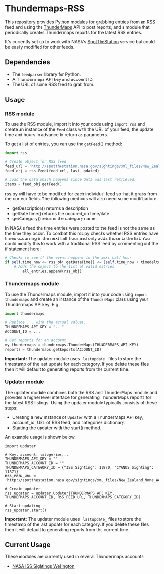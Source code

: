 Thundermaps-RSS
===================

This repository provides Python modules for grabbing entries from an RSS feed and using the [ThunderMaps](http://thundermaps.com/) API to post reports, and a module that periodically creates Thundermaps reports for the latest RSS entries.

It's currently set up to work with NASA's [SpotTheStation](http://spotthestation.nasa.gov/sightings/xml_files/New_Zealand_None_Wellington.xml) service but could be easily modified for other feeds.

Dependencies
------------

* The `feedparser` library for Python.
* A Thundermaps API key and account ID.
* The URL of some RSS feed to grab from.

Usage
-----

### RSS module

To use the RSS module, import it into your code using `import rss` and create an instance of the `Feed` class with the URL of your feed, the update time and hours in advance to return as parameters. 

To get a list of entries, you can use the `getFeed()` method:

```python
import rss

# Create object for RSS feed
feed_url = 'http://spotthestation.nasa.gov/sightings/xml_files/New_Zealand_None_Wellington.xml' 
feed_obj = rss.Feed(feed_url, last_updated)

# Load the data which happens since data was last retrieved.
items = feed_obj.getFeed()
```

rss.py will have to be modified for each individual feed so that it grabs from the correct fields. The following methods will also need some modification:

* getDescription() returns a description
* getDateTime() returns the occured_on time/date
* getCategory() returns the category name.

In NASA's feed the time entries were posted to the feed is not the same as the time they occur. To combat this rss.py checks whether RSS entries have times occurring in the next half hour and only adds those to the list. You could modify this to work with a traditional RSS feed by commenting out the if statement here:

```python
# Checks to see if the event happens in the next half hour
if self.time_now <= rss_obj.getDateTime() <= (self.time_now + timedelta(hours = 0.5)):
	# Adds the object to the list of valid entries
        all_entries.append(rss_obj)
```

### Thundermaps module

To use the Thundermaps module, import it into your code using `import thundermaps` and create an instance of the `ThunderMaps` class using your Thundermaps API key. E.g.

```python
import thundermaps

# Replace ... with the actual values.
THUNDERMAPS_API_KEY = "..."
ACCOUNT_ID = ...

# Get reports for an account.
my_thundermaps = thundermaps.ThunderMaps(THUNDERMAPS_API_KEY)
reports = thundermaps.getReports(ACCOUNT_ID)
```

**Important:** The updater module uses `.lastupdate_` files to store the timestamp of the last update for each category. If you delete these files then it will default to generating reports from the current time.

### Updater module
The updater module combines both the RSS and ThunderMaps module and provides a higher level interface for generating ThunderMaps reports for the latest RSS listings. Using the updater module typically consists of these steps:

* Creating a new instance of `Updater` with a ThunderMaps API key, account_id, URL of RSS feed, and categories dictionary.
* Starting the updater with the start() method.

An example usage is shown below.

```
import updater

# Key, account, categories...
THUNDERMAPS_API_KEY = ""
THUNDERMAPS_ACCOUNT_ID = ""
THUNDERMAPS_CATEGORY_ID = {"ISS Sighting": 11870, "CYGNUS Sighting": 11871}
RSS_FEED_URL = 'http://spotthestation.nasa.gov/sightings/xml_files/New_Zealand_None_Wellington.xml'

# Create updater
rss_updater = updater.Updater(THUNDERMAPS_API_KEY, THUNDERMAPS_ACCOUNT_ID, RSS_FEED_URL, THUNDERMAPS_CATEGORY_ID)

# Start updating
rss_updater.start()
```

**Important:** The updater module uses `.lastupdate_` files to store the timestamp of the last update for each category. If you delete these files then it will default to generating reports from the current time.


## Current Usage

These modules are currently used in several Thundermaps accounts:

* [NASA ISS Sightings Wellington](http://www.thundermaps.com/accounts/gdfgsdfg)
